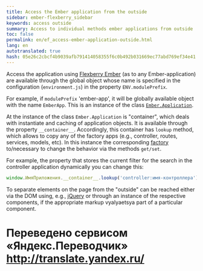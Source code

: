 ```yaml
--- 
title: Access the Ember application from the outside 
sidebar: ember-flexberry_sidebar 
keywords: access outside 
summary: Access to individual methods ember applications from outside 
toc: false 
permalink: en/ef_access-ember-application-outside.html 
lang: en 
autotranslated: true 
hash: 05e26c2cbcf4b9039afb791414058355f6c0b492b031669ec77abd769ef34e41 
--- 
```


Access the application using [Flexberry Ember](ef_landing_page.html) (as to any Ember-application) are available through the global object whose name is specified in the configuration (`environment.js`) in the property `ENV.modulePrefix`. 

For example, if `modulePrefix` 'ember-app', it will be globally available object with the name `EmberApp`. This is an instance of the class [`Ember.Application`](https://emberjs.com/api/ember/2.4/classes/Ember.Application). 

At the instance of the class `Ember.Application` is "container", which deals with instantiate and caching of application objects. It is available through the property `__container__`. Accordingly, this container has `lookup` method, which allows to copy any of the factory apps (e.g., controller, routes, services, models, etc). In this instance the corresponding [factory](https://guides.emberjs.com/v2.4.0/applications/dependency-injection/) to/necessary to change the behavior via the methods `get/set`. 

For example, the property that stores the current filter for the search in the controller application dynamically you can change this: 

```javascript
window.ИмяПриложения.__container__.lookup('controller:имя-контроллера').set('filter', 'значение');
``` 

To separate elements on the page from the "outside" can be reached either via the DOM using, e.g., [jQuery](https://jquery.com/) or through an instance of the respective components, if the appropriate markup vyalyaetsya part of a particular component. 



 # Переведено сервисом «Яндекс.Переводчик» http://translate.yandex.ru/
